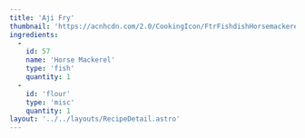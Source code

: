 ```yaml
---
title: 'Aji Fry'
thumbnail: 'https://acnhcdn.com/2.0/CookingIcon/FtrFishdishHorsemackereCropped.png'
ingredients:
  -
    id: 57
    name: 'Horse Mackerel'
    type: 'fish'
    quantity: 1
  -
    id: 'flour'
    type: 'misc'
    quantity: 1
layout: '../../layouts/RecipeDetail.astro'
---
```

